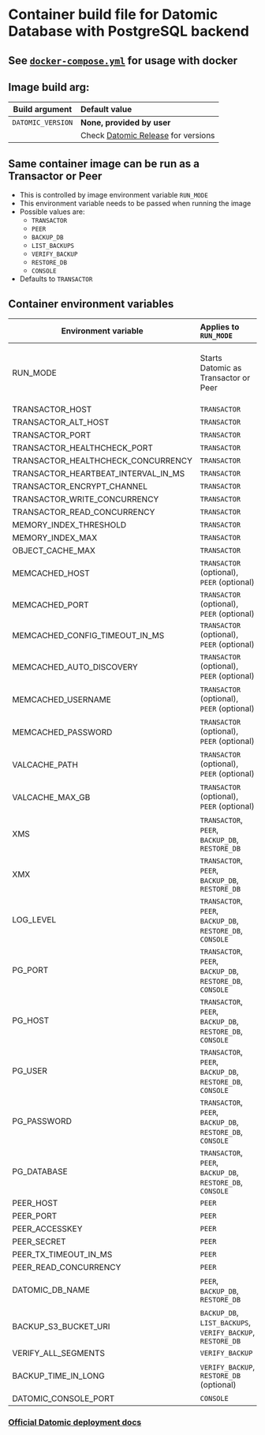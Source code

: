 # Container build file for Datomic Database with PostgreSQL backend

## See [`docker-compose.yml`](./docker-compose/README.md) for usage with docker

## Image build arg:
| Build argument    | Default value                                                                    |
|-------------------|:---------------------------------------------------------------------------------|
| `DATOMIC_VERSION` | **None, provided by user**                                                       |
|                   | Check [Datomic Release](https://docs.datomic.com/pro/releases.html) for versions |

## Same container image can be run as a Transactor or Peer
- This is controlled by image environment variable `RUN_MODE`
- This environment variable needs to be passed when running the image
- Possible values are:
  - `TRANSACTOR`
  - `PEER`
  - `BACKUP_DB`
  - `LIST_BACKUPS`
  - `VERIFY_BACKUP` 
  - `RESTORE_DB` 
  - `CONSOLE`
- Defaults to `TRANSACTOR`


## Container environment variables

| Environment variable                | Applies to `RUN_MODE`                                      | Supported values                                                                 | Default value              |
|-------------------------------------|:-----------------------------------------------------------|:---------------------------------------------------------------------------------|----------------------------|
| RUN_MODE                            | Starts Datomic as Transactor or Peer                       | `TRANSACTOR`, `PEER`, `BACKUP_DB`, `LIST_BACKUPS`, `VERIFY_BACKUP`, `RESTORE_DB` | `TRANSACTOR`               |
| TRANSACTOR_HOST                     | `TRANSACTOR`                                               |                                                                                  | `0.0.0.0`                  |
| TRANSACTOR_ALT_HOST                 | `TRANSACTOR`                                               |                                                                                  | `127.0.0.1`                |
| TRANSACTOR_PORT                     | `TRANSACTOR`                                               |                                                                                  | `4334`                     |
| TRANSACTOR_HEALTHCHECK_PORT         | `TRANSACTOR`                                               |                                                                                  | `9999`                     |
| TRANSACTOR_HEALTHCHECK_CONCURRENCY  | `TRANSACTOR`                                               |                                                                                  | `6`                        |
| TRANSACTOR_HEARTBEAT_INTERVAL_IN_MS | `TRANSACTOR`                                               |                                                                                  | `5000`                     |
| TRANSACTOR_ENCRYPT_CHANNEL          | `TRANSACTOR`                                               |                                                                                  | `true`                     |
| TRANSACTOR_WRITE_CONCURRENCY        | `TRANSACTOR`                                               |                                                                                  | `4`                        |
| TRANSACTOR_READ_CONCURRENCY         | `TRANSACTOR`                                               |                                                                                  | `8`                        |
| MEMORY_INDEX_THRESHOLD              | `TRANSACTOR`                                               |                                                                                  | `32m`                      |
| MEMORY_INDEX_MAX                    | `TRANSACTOR`                                               |                                                                                  | `512m`                     |
| OBJECT_CACHE_MAX                    | `TRANSACTOR`                                               |                                                                                  | `1g`                       |
| MEMCACHED_HOST                      | `TRANSACTOR` (optional), `PEER` (optional)                 |                                                                                  | **None, provided by user** |
| MEMCACHED_PORT                      | `TRANSACTOR` (optional), `PEER` (optional)                 |                                                                                  | `11211`                    |
| MEMCACHED_CONFIG_TIMEOUT_IN_MS      | `TRANSACTOR` (optional), `PEER` (optional)                 |                                                                                  | `100`                      |
| MEMCACHED_AUTO_DISCOVERY            | `TRANSACTOR` (optional), `PEER` (optional)                 |                                                                                  | **None, provided by user** |
| MEMCACHED_USERNAME                  | `TRANSACTOR` (optional), `PEER` (optional)                 |                                                                                  | **None, provided by user** |
| MEMCACHED_PASSWORD                  | `TRANSACTOR` (optional), `PEER` (optional)                 |                                                                                  | **None, provided by user** |
| VALCACHE_PATH                       | `TRANSACTOR` (optional), `PEER` (optional)                 |                                                                                  | **None, provided by user** |
| VALCACHE_MAX_GB                     | `TRANSACTOR` (optional), `PEER` (optional)                 |                                                                                  | **None, provided by user** |
| XMS                                 | `TRANSACTOR`, `PEER`, `BACKUP_DB`, `RESTORE_DB`            |                                                                                  | `4g`                       |
| XMX                                 | `TRANSACTOR`, `PEER`, `BACKUP_DB`, `RESTORE_DB`            |                                                                                  | `4g`                       |
| LOG_LEVEL                           | `TRANSACTOR`, `PEER`, `BACKUP_DB`, `RESTORE_DB`, `CONSOLE` |                                                                                  | `INFO`                     |
| PG_PORT                             | `TRANSACTOR`, `PEER`, `BACKUP_DB`, `RESTORE_DB`, `CONSOLE` |                                                                                  | `5432`                     |
| PG_HOST                             | `TRANSACTOR`, `PEER`, `BACKUP_DB`, `RESTORE_DB`, `CONSOLE` |                                                                                  | **None, provided by user** |
| PG_USER                             | `TRANSACTOR`, `PEER`, `BACKUP_DB`, `RESTORE_DB`, `CONSOLE` |                                                                                  | **None, provided by user** |
| PG_PASSWORD                         | `TRANSACTOR`, `PEER`, `BACKUP_DB`, `RESTORE_DB`, `CONSOLE` |                                                                                  | **None, provided by user** |
| PG_DATABASE                         | `TRANSACTOR`, `PEER`, `BACKUP_DB`, `RESTORE_DB`, `CONSOLE` |                                                                                  | **None, provided by user** |
| PEER_HOST                           | `PEER`                                                     |                                                                                  | `0.0.0.0`                  |
| PEER_PORT                           | `PEER`                                                     |                                                                                  | `8998`                     |
| PEER_ACCESSKEY                      | `PEER`                                                     |                                                                                  | `myaccesskey`              |
| PEER_SECRET                         | `PEER`                                                     |                                                                                  | `mysecret`                 |
| PEER_TX_TIMEOUT_IN_MS               | `PEER`                                                     |                                                                                  | `10000`                    |
| PEER_READ_CONCURRENCY               | `PEER`                                                     |                                                                                  | `8`                        |
| DATOMIC_DB_NAME                     | `PEER`, `BACKUP_DB`, `RESTORE_DB`                          |                                                                                  | **None, provided by user** |
| BACKUP_S3_BUCKET_URI                | `BACKUP_DB`, `LIST_BACKUPS`, `VERIFY_BACKUP`, `RESTORE_DB` |                                                                                  | **None, provided by user** |
| VERIFY_ALL_SEGMENTS                 | `VERIFY_BACKUP`                                            | `true` or `false`                                                                | `true`                     |
| BACKUP_TIME_IN_LONG                 | `VERIFY_BACKUP`, `RESTORE_DB` (optional)                   |                                                                                  | **None, provided by user** |
| DATOMIC_CONSOLE_PORT                | `CONSOLE`                                                  |                                                                                  | `8888`                     |

### [Official Datomic deployment docs](https://docs.datomic.com/pro/operation/deployment.html)
